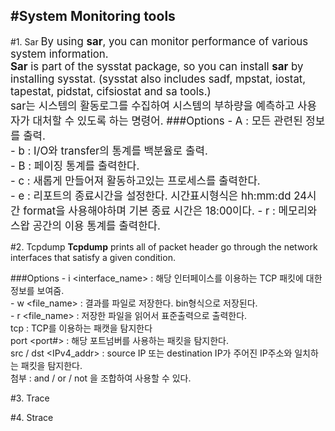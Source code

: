 #System Monitoring tools
---
#1. Sar
<big>By using **sar**, you can monitor performance of various system information.  
**Sar** is part of the sysstat package, so you can install **sar** by installing sysstat. (sysstat also includes sadf, mpstat, iostat, tapestat, pidstat, cifsiostat and sa tools.)  
sar는 시스템의 활동로그를 수집하여 시스템의 부하량을 예측하고 사용자가 대처할 수 있도록 하는 명령어.
###Options
\- A : 모든 관련된 정보를 출력.  
\- b : I/O와 transfer의 통계를 백분율로 출력.  
\- B : 페이징 통계를 출력한다.  
\- c : 새롭게 만들어져 활동하고있는 프로세스를 출력한다.  
\- e : 리포트의 종료시간을 설정한다. 시간표시형식은 hh:mm:dd 24시간 format을 사용해야하며 기본 종료 시간은 18:00이다.
\- r : 메모리와 스왑 공간의 이용 통계를 출력한다.
</big>


#2. Tcpdump
**Tcpdump** prints all of packet header go through the network interfaces that satisfy a given condition.

###Options
\- i <interface_name> : 해당 인터페이스를 이용하는 TCP 패킷에 대한 정보를 보여줌.   
\- w <file_name> : 결과를 파일로 저장한다. bin형식으로 저장된다.  
\- r <file_name> : 저장한 파일을 읽어서 표준출력으로 출력한다.  
tcp : TCP를 이용하는 패캣을 탐지한다  
port <port#> : 해당 포트넘버를 사용하는 패킷을 탐지한다.  
src / dst <IPv4_addr> : source IP 또는 destination IP가 주어진 IP주소와 일치하는 패킷을 탐지한다.  
첨부 : and / or / not 을 조합하여 사용할 수 있다.

#3. Trace

#4. Strace












